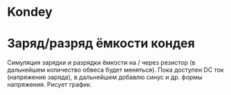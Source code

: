 # Kondey
Заряд/разряд ёмкости кондея
============
Симуляция зарядки и разрядки ёмкости на / через резистор (в дальнейшем количество обвеса будет меняться).
Пока доступен DC ток (напряжение заряда), в дальнейшем добавлю синус и др. формы напряжения. Рисует график.

